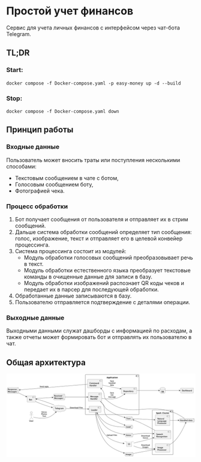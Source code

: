 # Простой учет финансов

Сервис для учета личных финансов с интерфейсом через чат-бота Telegram.

## TL;DR

### Start:

```shell
docker compose -f Docker-compose.yaml -p easy-money up -d --build
```

### Stop:

```shell
docker compose -f Docker-compose.yaml down
```


## Принцип работы

### Входные данные

Пользователь может вносить траты или поступления несколькими способами:

- Текстовым сообщением в чате с ботом,
- Голосовым сообщением боту,
- Фотографией чека.

### Процесс обработки

1. Бот получает сообщения от пользователя и отправляет их в стрим сообщений.
2. Дальше система обработки сообщений определяет тип сообщения: голос, изображение, текст и отправляет его в целевой
   конвейер процессинга.
3. Система процессинга состоит из модулей:
    - Модуль обработки голосовых сообщений преобразовывает речь в текст.
    - Модуль обработки естественного языка преобразует текстовые команды в очищенные данные для записи в базу.
    - Модуль обработки изображений распознает QR коды чеков и передает их в парсер для последующей обработки.
4. Обработанные данные записываются в базу.
5. Пользователю отправляется подтверждение с деталями операции.

### Выходные данные

Выходными данными служат дашборды с информацией по расходам, а также отчеты может формировать бот и отправлять их
пользователю в чат.

## Общая архитектура

![architecture.png](architecture.png)